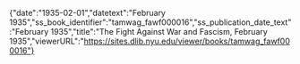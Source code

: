 {"date":"1935-02-01","datetext":"February 1935","ss_book_identifier":"tamwag_fawf000016","ss_publication_date_text":"February 1935","title":"The Fight Against War and Fascism, February 1935","viewerURL":"https://sites.dlib.nyu.edu/viewer/books/tamwag_fawf000016"}